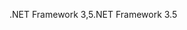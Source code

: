  <span data-ttu-id="1d675-101">.NET Framework 3,5</span><span class="sxs-lookup"><span data-stu-id="1d675-101">.NET Framework 3.5</span></span> 
